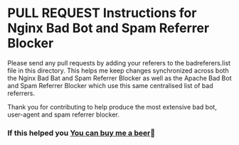 # PULL REQUEST Instructions for Nginx Bad Bot and Spam Referrer Blocker

Please send any pull requests by adding your referers to the badreferers.list file
in this directory. This helps me keep changes synchronized across both the Nginx Bad Bat and Spam Referrer Blocker
as well as the Apache Bad Bot and Spam Referrer Blocker which use this same centralised list of bad referrers.

Thank you for contributing to help produce the most extensive bad bot, user-agent and spam referrer
blocker.

### If this helped you [You can buy me a beer](https://www.paypal.com/cgi-bin/webscr?cmd=_s-xclick&hosted_button_id=BKF9XT6WHATLG):beer: